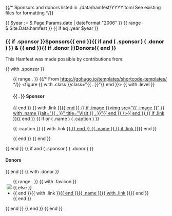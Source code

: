 {{/* 
Sponsors and donors listed in ./data/hamfest/YYYY.toml
See existing files for formatting
*/}}

{{ $year := $.Page.Params.date | dateFormat "2006" }}
{{ range $.Site.Data.hamfest }}
	{{ if eq .year $year }}
		<h3>{{ if .sponsor }}Sponsors{{ end }}{{ if and ( .sponsor ) ( .donor ) }} & {{ end }}{{ if .donor }}Donors{{ end }}</h3>
		<p>This Hamfest was made possible by contributions from:</p>
		{{ with .sponsor }}
			<ul style="list-style:none;border-left:0;margin-left:0;">
			{{ range . }}
				{{/* From https://gohugo.io/templates/shortcode-templates/ */}}
				<figure {{ with .class }}class="{{ . }}"{{ end }}>
					{{ with .level }}<h4>{{ . }} Sponsor</h4>{{ end }}
					{{ with .link }}<a href="{{ . }}">{{ end }}
						{{ if .image  }}<img src="{{ .image }}" {{ with .name }}alt="{{ . }}" title="Visit {{ . }}"{{ end }} />{{ end }}
					{{ if .link }}</a>{{ end }}
					{{ if or ( .name ) ( .caption ) }}
					<figcaption><p>
						{{ .caption }}
						{{ with .link }}<a href="{{ . }}"> {{ end }}
							{{ .name }}
						{{ if .link }}</a>{{ end }}
					</p></figcaption>
				{{ end }}
			</figure>
		{{ end }}
		</ul>
		{{ end }}
		{{ if and ( .sponsor ) ( .donor ) }}<h4>Donors</h4>{{ end }}
		{{ with .donor }}
			<ul>
			{{ range . }}
				{{ with .favicon }}<li style="list-style:none;position:relative;left:-20px;"><img src="{{ . | safeURL }}" /> {{ else }}<li>{{ end }}{{ with .link }}<a href="{{ . }}">{{ end }}{{ .name }}{{ with .link }}</a>{{ end }}</li>
			{{ end }}
			</ul>
		{{ end }}
	{{ end }}
{{ end }}


